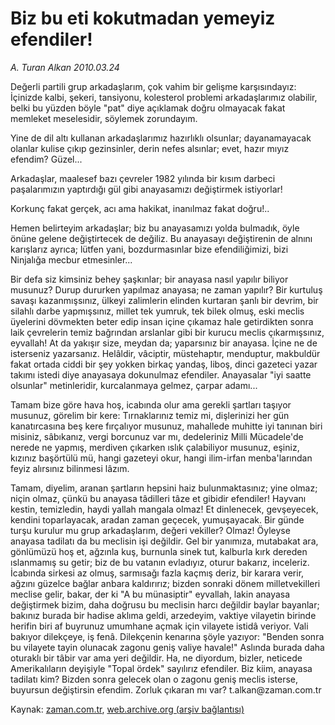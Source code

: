 # Biz bu eti kokutmadan yemeyiz efendiler!

*A. Turan Alkan 2010.03.24*

<tr><td class="metin" colspan="2" style="padding-top: 20px; padding-left: 5px; ">Değerli partili grup arkadaşlarım, çok vahim bir gelişme karşısındayız: İçinizde kalbi, şekeri, tansiyonu, kolesterol problemi arkadaşlarımız olabilir, belki bu yüzden böyle "pat" diye açıklamak doğru olmayacak fakat memleket meselesidir, söylemek zorundayım.</td></tr><tr><td class="metin" colspan="2" style="padding-top: 20px; padding-left: 5px; "><p>Yine de dil altı kullanan arkadaşlarımız hazırlıklı olsunlar; dayanamayacak olanlar kulise çıkıp gezinsinler, derin nefes alsınlar; evet, hazır mıyız efendim? Güzel...
<p>Arkadaşlar, maalesef bazı çevreler 1982 yılında bir kısım darbeci paşalarımızın yaptırdığı gül gibi anayasamızı değiştirmek istiyorlar!
<p>Korkunç fakat gerçek, acı ama hakikat, inanılmaz fakat doğru!..
<p>Hemen belirteyim arkadaşlar; biz bu anayasamızı yolda bulmadık, öyle önüne gelene değiştirtecek de değiliz. Bu anayasayı değiştirenin de alnını karışlarız ayrıca; lütfen yani, bozdurmasınlar bize efendiliğimizi, bizi Ninjalığa mecbur etmesinler...
<p>Bir defa siz kimsiniz behey şaşkınlar; bir anayasa nasıl yapılır biliyor musunuz? Durup dururken yapılmaz anayasa; ne zaman yapılır? Bir kurtuluş savaşı kazanmışsınız, ülkeyi zalimlerin elinden kurtaran şanlı bir devrim, bir silahlı darbe yapmışsınız, millet tek yumruk, tek bilek olmuş, eski meclis üyelerini dövmekten beter edip insan içine çıkamaz hale getirdikten sonra laik çevrelerin temiz bağrından arslanlar gibi bir kurucu meclis çıkarmışsınız, eyvallah! At da yakışır size, meydan da; yaparsınız bir anayasa. İçine ne de isterseniz yazarsanız. Helâldir, vâciptir, müstehaptır, menduptur, makbuldür fakat ortada ciddi bir şey yokken birkaç yandaş, liboş, dinci gazeteci yazar takımı istedi diye anayasaya dokunulmaz efendiler. Anayasalar "iyi saatte olsunlar" metinleridir, kurcalanmaya gelmez, çarpar adamı...
<p>Tamam bize göre hava hoş, icabında olur ama gerekli şartları taşıyor musunuz, görelim bir kere: Tırnaklarınız temiz mi, dişlerinizi her gün kanatırcasına beş kere fırçalıyor musunuz, mahallede muhitte iyi tanınan biri misiniz, sâbıkanız, vergi borcunuz var mı, dedeleriniz Milli Mücadele'de nerede ne yapmış, merdiven çıkarken ıslık çalabiliyor musunuz, eşiniz, kızınız başörtülü mü, hangi gazeteyi okur, hangi ilim-irfan menba'larından feyiz alırsınız bilinmesi lâzım.
<p>Tamam, diyelim, aranan şartların hepsini haiz bulunmaktasınız; yine olmaz; niçin olmaz, çünkü bu anayasa tâdilleri tâze et gibidir efendiler! Hayvanı kestin, temizledin, haydi yallah mangala olmaz! Et dinlenecek, gevşeyecek, kendini toparlayacak, aradan zaman geçecek, yumuşayacak. Bir günde turşu kurulur mu grup arkadaşlarım, değeri vekiller? Olmaz! Öyleyse anayasa tadilatı da bu meclisin işi değildir. Gel bir yanımıza, mutabakat ara, gönlümüzü hoş et, ağzınla kuş, burnunla sinek tut, kalburla kırk dereden ıslanmamış su getir; biz de bu vatanın evladıyız, oturur bakarız, inceleriz. İcabında sirkesi az olmuş, sarmısağı fazla kaçmış deriz, bir karara verir, ağzını güzelce bağlar anbara kaldırırız; bizden sonraki dönem milletvekilleri meclise gelir, bakar, der ki "A bu münasiptir" eyvallah, lakin anayasa değiştirmek bizim, daha doğrusu bu meclisin harcı değildir baylar bayanlar; bakınız burada bir hadise aklıma geldi, arzedeyim, vaktiye vilayetin birinde herifin biri af buyrunuz umumhane açmak için vilayete istidâ veriyor. Vali bakıyor dilekçeye, iş fenâ. Dilekçenin kenarına şöyle yazıyor: "Benden sonra bu vilayete tayin olunacak zagonu geniş valiye havale!" Aslında burada daha oturaklı bir tâbir var ama yeri değildir. Ha, ne diyordum, bizler, neticede Amerikalıların deyişiyle "Topal ördek" sayılırız efendiler. Biz kiim, anayasa tadilatı kim? Bizden sonra gelecek olan o zagonu geniş meclis isterse, buyursun değiştirsin efendim. Zorluk çıkaran mı var? t.alkan@zaman.com.tr<br/></p></p></p></p></p></p></p></td></tr>

Kaynak: [zaman.com.tr](http://zaman.com.tr/yazar.do?yazino=965065), [web.archive.org (arşiv bağlantısı)](http://web.archive.org/web/20100327221844/http://zaman.com.tr:80/yazar.do?yazino=965065)
